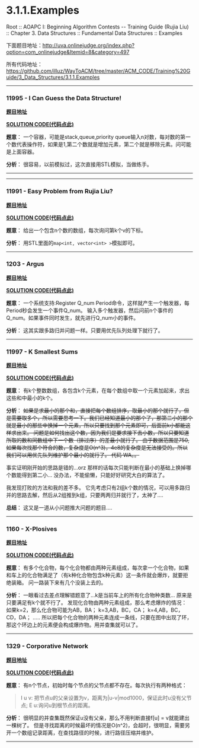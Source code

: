 3.1.1.Examples
==

Root :: AOAPC I: Beginning Algorithm Contests -- Training Guide (Rujia Liu) :: Chapter 3. Data Structures :: Fundamental Data Structures :: Examples

下面题目地址：http://uva.onlinejudge.org/index.php?option=com_onlinejudge&Itemid=8&category=497

所有代码地址：https://github.com/illuz/WayToACM/tree/master/ACM_CODE/Training%20Guide/3_Data_Structures/3.1.1.Examples

---


### **11995 - I Can Guess the Data Structure!**

**[题目地址](http://uva.onlinejudge.org/index.php?option=com_onlinejudge&Itemid=8&category=497&page=show_problem&problem=3146)**

[**SOLUTION CODE(代码点此)**](https://github.com/illuz/WayToACM/tree/master/ACM_CODE/Training%20Guide/3_Data_Structures/3.1.1.Examples)

**题意**：
一个容器，可能是stack,queue,priority queue输入n对数，每对数的第一个数代表操作符，如果是1,第二个数就是增加元素，第二个就是移除元素。问可能是上面容器。

**分析**：
很容易，以前模拟过，这次直接用STL模拟，当做练手。


---




---

### **11991 - Easy Problem from Rujia Liu?**

**[题目地址](http://uva.onlinejudge.org/index.php?option=com_onlinejudge&Itemid=8&category=497&page=show_problem&problem=3142)**

[**SOLUTION CODE(代码点此)**](https://github.com/illuz/WayToACM/tree/master/ACM_CODE/Training%20Guide/3_Data_Structures/3.1.1.Examples)

**题意**：
给出一个包含n个数的数组，每次询问第k个v的下标。

**分析**：
用STL里面的`map<int, vector<int> >`模拟即可。




---

### **1203 - Argus**

**[题目地址](http://uva.onlinejudge.org/index.php?option=com_onlinejudge&Itemid=8&category=497&page=show_problem&problem=3644)**

[**SOLUTION CODE(代码点此)**](https://github.com/illuz/WayToACM/tree/master/ACM_CODE/Training%20Guide/3_Data_Structures/3.1.1.Examples)

**题意**：
一个系统支持:Register Q_num Period命令，这样就产生一个触发器，每Period秒会发生一个事件Q_num。
输入多个触发器，然后问前n个事件的Q_num。如果事件同时发生，就先进行Q_num小的事件。

**分析**：
这其实跟多路归并问题一样。只要用优先队列处理下就行了。



---

### **11997 - K Smallest Sums**

**[题目地址](http://uva.onlinejudge.org/index.php?option=com_onlinejudge&Itemid=8&category=497&page=show_problem&problem=3148)**

[**SOLUTION CODE(代码点此)**](https://github.com/illuz/WayToACM/tree/master/ACM_CODE/Training%20Guide/3_Data_Structures/3.1.1.Examples)

**题意**：
有k个整数数组，各包含k个元素，在每个数组中取一个元素加起来，求出这些和中最小的k个。

**分析**：
<s>如果是求最小的那个和，直接把每个数组排序，取最小的那个就行了，但是需要取多个，所以需要思考一下。我们已经知道最小的那个了，那第二小的那个就是最小的那些中换掉一个元素，所以只要找到那个元素即可，后面前k小都能这样求出来。
问题是如何找出这个数，因为我们是要求接下去小数，所以只要知道所取的数和同数组中下一个数（排过序）的差最小就行了。
由于数据范围是750,如果每次找那个符合的数，复杂度是O(n^3)，4e8的复杂度是无法接受的。所以我们可以用优先队列维护那个最小的就行了。
代码·WA。。
</s>

事实证明刚开始的思路是错的...orz
那样的话每次只能判断在最小的基础上换掉哪个数能得到第二小...
没办法，不能偷懒，只能好好研究大白的算法了。

我发现打败的方法和我的差不多。
它先考虑只有2组k个数的情况，可以用多路归并的思路去解，然后从2组推到k组，只要两两归并就行了，太神了....

**总结**：
这又是一道从小问题推大问题的题目....


---

### **1160 - X-Plosives**

**[题目地址](http://uva.onlinejudge.org/index.php?option=com_onlinejudge&Itemid=8&category=497&page=show_problem&problem=3601)**

[**SOLUTION CODE(代码点此)**](https://github.com/illuz/WayToACM/tree/master/ACM_CODE/Training%20Guide/3_Data_Structures/3.1.1.Examples)

**题意**：
有多个化合物，每个化合物都由两种元素组成，每次拿一个化合物，如果和车上的化合物满足了（有k种化合物包含k种元素）这一条件就会爆炸，就要拒绝装箱。
问一路装下来有几个没装上去的。

**分析**：
一眼看过去差点理解错题意了...k是当前车上的所有化合物种类数...
原来是只要满足有k个就不行了。
发现化合物由两种元素组成，那么考虑爆炸的情况：
如果k=2，那么化合物可能为AB，BA；
k=3,AB，BC，CA；
k=4,AB，BC，CD，DA；
.....
所以把每个化合物的两种元素连成一条线，只要在图中出现了环，那这个环边上的元素便会构成爆炸物。用并查集就可以了。




---

### **1329 - Corporative Network**

**[题目地址](http://uva.onlinejudge.org/index.php?option=com_onlinejudge&Itemid=8&category=497&page=show_problem&problem=4075)**

[**SOLUTION CODE(代码点此)**](git)

**题意**：
有n个节点，初始时每个节点的父节点都不存在。每次执行有两种格式：
> I u v: 把节点u的父亲设置为v，距离为|u-v|mod1000，保证此时u没有父节点;
E u:询问u到根节点的距离。

**分析**：
很明显的并查集既然保证u没有父亲，那么不用判断直接f[u] = v就能建出一棵树了。
但是寻找距离的时候最坏的情况是O(n^2)，会超时，很明显，需要另开一个数组记录距离，在查找路径的时候，进行路径压缩并维护。


---